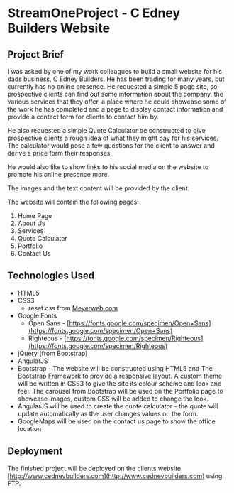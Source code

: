 # StreamOneProject - C Edney Builders Website

## Project Brief

I was asked by one of my work colleagues to build a small website for his dads business, C Edney Builders. He has been trading for many years, but currently has no online presence. He requested a simple 5 page site, so prospective clients can find out some information about the company, the various services that they offer, a place where he could showcase some of the work he has completed and a page to display contact information and provide a contact form for clients to contact him by.

He also requested a simple Quote Calculator be constructed to give prospective clients a rough idea of what they might pay for his services. The calculator would pose a few questions for the client to answer and derive a price form their responses.

He would also like to show links to his social media on the website to promote his online presence more.

The images and the text content will be provided by the client.

The website will contain the following pages:

1. Home Page
2. About Us
3. Services
4. Quote Calculator
5. Portfolio
6. Contact Us

## Technologies Used

* HTML5
* CSS3
	* reset.css from [Meyerweb.com](https://meyerweb.com/eric/tools/css/reset/)
* Google Fonts
	* Open Sans - [https://fonts.google.com/specimen/Open+Sans](https://fonts.google.com/specimen/Open+Sans)
	* Righteous - [https://fonts.google.com/specimen/Righteous](https://fonts.google.com/specimen/Righteous)
* jQuery (from Bootstrap)
* AngularJS
* Bootstrap - The website will be constructed using HTML5 and The Bootstrap Framework to provide a responsive layout. A custom theme will be written in CSS3 to give the site its colour scheme and look and feel. The carousel from Bootstrap will be used on the Portfolio page to showcase images, custom CSS will be added to change the look.
* AngularJS will be used to create the quote calculator - the quote will update automatically as the user changes values on the form.
* GoogleMaps will be used on the contact us page to show the office location

## Deployment

The finished project will be deployed on the clients website [http://www.cedneybuilders.com](http://www.cedneybuilders.com) using FTP.
